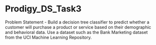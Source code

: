 # Prodigy_DS_Task3
Problem Statement - Build a decision tree classifier to predict whether a customer will purchase a product or service based on their demographic and behavioral data. Use a dataset such as the Bank Marketing dataset from the UCI Machine Learning Repository.
